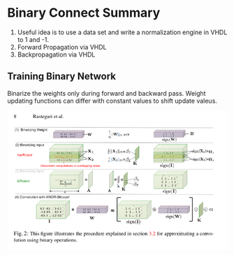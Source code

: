 # Binary Connect Summary

1. Useful idea is to use a data set and write a normalization engine
in VHDL to 1 and -1.
2. Forward Propagation via VHDL
3. Backpropagation via VHDL

## Training Binary Network

Binarize the weights only during forward and backward pass.
Weight updating functions can differ with constant values to
shift update valeus.

![Binary CNN Algo](../images/xnor-bin-convolution.png)
